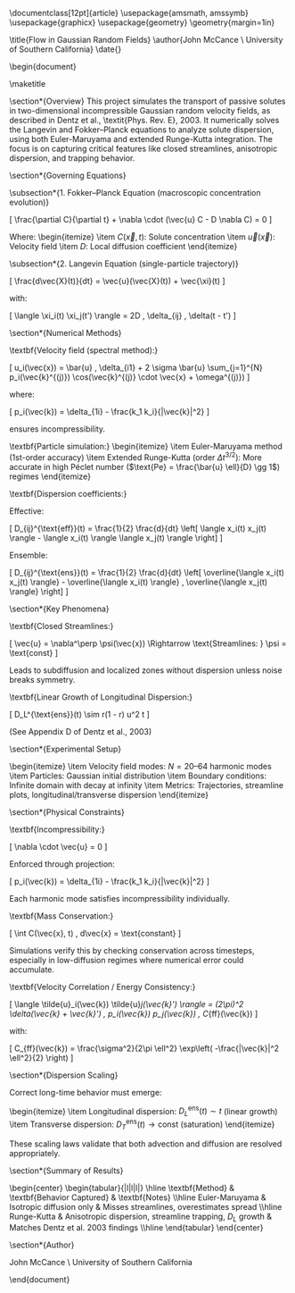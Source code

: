 \documentclass[12pt]{article}
\usepackage{amsmath, amssymb}
\usepackage{graphicx}
\usepackage{geometry}
\geometry{margin=1in}

\title{Flow in Gaussian Random Fields}
\author{John McCance \\ University of Southern California}
\date{}

\begin{document}

\maketitle

\section*{Overview}
This project simulates the transport of passive solutes in two-dimensional incompressible Gaussian random velocity fields, as described in Dentz et al., \textit{Phys. Rev. E}, 2003. It numerically solves the Langevin and Fokker–Planck equations to analyze solute dispersion, using both Euler-Maruyama and extended Runge-Kutta integration. The focus is on capturing critical features like closed streamlines, anisotropic dispersion, and trapping behavior.

\section*{Governing Equations}

\subsection*{1. Fokker–Planck Equation (macroscopic concentration evolution)}

\[
\frac{\partial C}{\partial t} + \nabla \cdot (\vec{u} C - D \nabla C) = 0
\]

Where:
\begin{itemize}
  \item $C(\vec{x}, t)$: Solute concentration
  \item $\vec{u}(\vec{x})$: Velocity field
  \item $D$: Local diffusion coefficient
\end{itemize}

\subsection*{2. Langevin Equation (single-particle trajectory)}

\[
\frac{d\vec{X}(t)}{dt} = \vec{u}(\vec{X}(t)) + \vec{\xi}(t)
\]

with:

\[
\langle \xi_i(t) \xi_j(t') \rangle = 2D \, \delta_{ij} \, \delta(t - t')
\]

\section*{Numerical Methods}

\textbf{Velocity field (spectral method):}

\[
u_i(\vec{x}) = \bar{u} \, \delta_{i1} + 2 \sigma \bar{u} \sum_{j=1}^{N} p_i(\vec{k}^{(j)}) \cos(\vec{k}^{(j)} \cdot \vec{x} + \omega^{(j)})
\]

where:

\[
p_i(\vec{k}) = \delta_{1i} - \frac{k_1 k_i}{|\vec{k}|^2}
\]

ensures incompressibility.

\textbf{Particle simulation:}
\begin{itemize}
  \item Euler-Maruyama method (1st-order accuracy)
  \item Extended Runge-Kutta (order $\Delta t^{3/2}$): More accurate in high Péclet number ($\text{Pe} = \frac{\bar{u} \ell}{D} \gg 1$) regimes
\end{itemize}

\textbf{Dispersion coefficients:}

Effective:

\[
D_{ij}^{\text{eff}}(t) = \frac{1}{2} \frac{d}{dt} \left[ \langle x_i(t) x_j(t) \rangle - \langle x_i(t) \rangle \langle x_j(t) \rangle \right]
\]

Ensemble:

\[
D_{ij}^{\text{ens}}(t) = \frac{1}{2} \frac{d}{dt} \left[ \overline{\langle x_i(t) x_j(t) \rangle} - \overline{\langle x_i(t) \rangle} \, \overline{\langle x_j(t) \rangle} \right]
\]

\section*{Key Phenomena}

\textbf{Closed Streamlines:}

\[
\vec{u} = \nabla^\perp \psi(\vec{x}) \Rightarrow \text{Streamlines: } \psi = \text{const}
\]

Leads to subdiffusion and localized zones without dispersion unless noise breaks symmetry.

\textbf{Linear Growth of Longitudinal Dispersion:}

\[
D_L^{\text{ens}}(t) \sim r(1 - r) u^2 t
\]

(See Appendix D of Dentz et al., 2003)

\section*{Experimental Setup}

\begin{itemize}
  \item Velocity field modes: $N = 20$–$64$ harmonic modes
  \item Particles: Gaussian initial distribution
  \item Boundary conditions: Infinite domain with decay at infinity
  \item Metrics: Trajectories, streamline plots, longitudinal/transverse dispersion
\end{itemize}

\section*{Physical Constraints}

\textbf{Incompressibility:}

\[
\nabla \cdot \vec{u} = 0
\]

Enforced through projection:

\[
p_i(\vec{k}) = \delta_{1i} - \frac{k_1 k_i}{|\vec{k}|^2}
\]

Each harmonic mode satisfies incompressibility individually.

\textbf{Mass Conservation:}

\[
\int C(\vec{x}, t) \, d\vec{x} = \text{constant}
\]

Simulations verify this by checking conservation across timesteps, especially in low-diffusion regimes where numerical error could accumulate.

\textbf{Velocity Correlation / Energy Consistency:}

\[
\langle \tilde{u}_i(\vec{k}) \tilde{u}_j(\vec{k}') \rangle = (2\pi)^2 \delta(\vec{k} + \vec{k}') \, p_i(\vec{k}) p_j(\vec{k}) \, C_{ff}(\vec{k})
\]

with:

\[
C_{ff}(\vec{k}) = \frac{\sigma^2}{2\pi \ell^2} \exp\left( -\frac{|\vec{k}|^2 \ell^2}{2} \right)
\]

\section*{Dispersion Scaling}

Correct long-time behavior must emerge:

\begin{itemize}
  \item Longitudinal dispersion: $D_L^{\text{ens}}(t) \sim t$ (linear growth)
  \item Transverse dispersion: $D_T^{\text{ens}}(t) \rightarrow \text{const}$ (saturation)
\end{itemize}

These scaling laws validate that both advection and diffusion are resolved appropriately.

\section*{Summary of Results}

\begin{center}
\begin{tabular}{|l|l|l|}
\hline
\textbf{Method} & \textbf{Behavior Captured} & \textbf{Notes} \\\hline
Euler-Maruyama & Isotropic diffusion only & Misses streamlines, overestimates spread \\\hline
Runge-Kutta & Anisotropic dispersion, streamline trapping, $D_L$ growth & Matches Dentz et al. 2003 findings \\\hline
\end{tabular}
\end{center}

\section*{Author}

John McCance \\
University of Southern California

\end{document}




